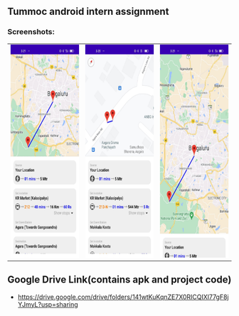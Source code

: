 ##  Tummoc android intern assignment

### Screenshots:
<table>
  <tr>
    <td><img src="ss/WhatsApp Image 2022-10-27 at 3.43.51 AM (1).jpeg" width=270 height=480></td>
    <td><img src="ss/WhatsApp Image 2022-10-27 at 3.43.51 AM.jpeg" width=270 height=480></td> 
    <td><img src="ss/WhatsApp Image 2022-10-27 at 3.43.52 AM.jpeg" width=270 height=480></td>
  </tr>
 </table>

## Google Drive Link(contains apk and project code)
- https://drive.google.com/drive/folders/141wtKuKqnZE7X0RICQIXl77gF8jYJmyL?usp=sharing
